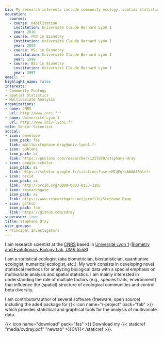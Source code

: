 ```yaml
---
bio: My research interests include community ecology, spatial statistics and multivariate methods.
education:
  courses:
  - course: Habilitation
    institution: Université Claude Bernard Lyon I
    year: 2016  
  - course: PhD in Biometry
    institution: Université Claude Bernard Lyon I
    year: 2003
  - course: MSc in Biometry
    institution: Université Claude Bernard Lyon I
    year: 1999
  - course: BSc in Biometry
    institution: Université Claude Bernard Lyon I
    year: 1997
email: ""
highlight_name: false
interests:
- Community Ecology
- Spatial Statistics
- Multivariate Analysis
organizations:
- name: CNRS
  url: http://www.cnrs.fr"
- name: Université Lyon 1
  url: http://www.univ-lyon1.fr
role: Senior Scientist
social:
- icon: envelope
  icon_pack: fas
  link: mailto:stephane.dray@univ-lyon1.fr
- icon: publons
  icon_pack: ai
  link: https://publons.com/researcher/1237260/stephane-dray
- icon: google-scholar
  icon_pack: ai
  link: https://scholar.google.fr/citations?user=MCqFgksAAAAJ&hl=fr
- icon: orcid
  icon_pack: ai
  link: http://orcid.org/0000-0003-0153-1105
- icon: researchgate
  icon_pack: ai
  link: https://www.researchgate.net/profile/Stephane_Dray
- icon: github
  icon_pack: fab
  link: https://github.com/sdray
superuser: true
title: Stéphane Dray
user_groups:
- Principal Investigators
---
```


I am research scientist at the [CNRS](http://www.cnrs.fr/) based in [Université Lyon 1](https://www.univ-lyon1.fr/) ([Biometry and Evolutionary Biology Lab, UMR 5558](https://lbbe.univ-lyon1.fr/)).

I am a statistical ecologist (aka biometrician, biostatistician, quantitative ecologist, numerical ecologist, etc.). My work consists in developing novel statistical methods for analyzing biological data with a special emphasis on multivariate analysis and spatial statistics. I am mainly interested in understanding the role of multiple factors (e.g., species traits, environment) that influence the (spatial) structure of ecological communities and control beta diversity.

I am contributor/author of several software (freeware, open source) including the ade4 package for {{< icon name="r-project" pack="fab" >}}  which provides statistical and graphical tools for the analysis of multivariate data. 


{{< icon name="download" pack="fas" >}} Download my {{< staticref "media/cvdray.pdf" "newtab" >}}CV{{< /staticref >}}.
